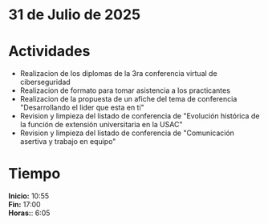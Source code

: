 #  31 de Julio de 2025

# Actividades

- Realizacion de los diplomas de la 3ra conferencia virtual de ciberseguridad
- Realizacion de formato para tomar asistencia a los practicantes
- Realizacion de la propuesta de un afiche del tema de conferencia "Desarrollando el lider que esta en ti"
- Revision y limpieza del listado de conferencia de "Evolución histórica de la función de extensión universitaria en la USAC"
- Revision y limpieza del listado de conferencia de "Comunicación asertiva y trabajo en equipo"

# Tiempo

**Inicio:** 10:55  
**Fin:** 17:00  
**Horas:**: 6:05  
